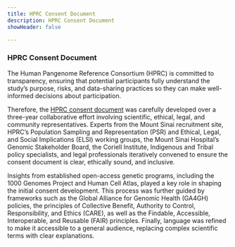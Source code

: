 ```yaml
---
title: HPRC Consent Document
description: HPRC Consent Document
showHeader: false

---
```


### HPRC Consent Document

The Human Pangenome Reference Consortium (HPRC) is committed to transparency, ensuring that potential participants fully understand the study’s purpose, risks, and data-sharing practices so they can make well-informed decisions about participation.

Therefore, the [HPRC consent document](BRANYApproved-ICF-Main-Miga-II-UCSC_HPRC_U01-Vers-ABCDE-CLEAN-20250512.pdf) was carefully developed over a three-year collaborative effort involving scientific, ethical, legal, and community representatives. Experts from the Mount Sinai recruitment site, HPRC’s Population Sampling and Representation (PSR) and Ethical, Legal, and Social Implications (ELSI) working groups, the Mount Sinai Hospital’s Genomic Stakeholder Board, the Coriell Institute, Indigenous and Tribal policy specialists, and legal professionals iteratively convened to ensure the consent document is clear, ethically sound, and inclusive.

Insights from established open-access genetic programs, including the 1000 Genomes Project and Human Cell Atlas, played a key role in shaping the initial consent development. This process was further guided by frameworks such as the Global Alliance for Genomic Health (GA4GH) policies, the principles of Collective Benefit, Authority to Control, Responsibility, and Ethics (CARE), as well as the Findable, Accessible, Interoperable, and Reusable (FAIR) principles. Finally, language was refined to make it accessible to a general audience, replacing complex scientific terms with clear explanations.
